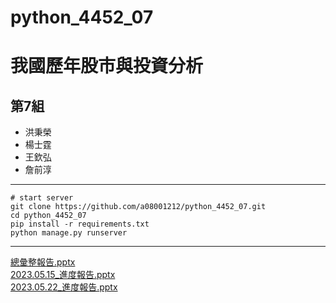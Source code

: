 # python_4452_07
# 我國歷年股市與投資分析
## 第7組
* 洪秉榮
* 楊士霆
* 王欽弘
* 詹前淳
<hr>


```shell
# start server
git clone https://github.com/a08001212/python_4452_07.git
cd python_4452_07
pip install -r requirements.txt
python manage.py runserver
```

<hr>
<a href = "https://docs.google.com/presentation/d/1OEBRdMucaJTpdA3fvYH1YB97jrlw4BZLTMsOxadRy3E/edit?usp=sharing
">總彙整報告.pptx</a>
<br>
<a href = "https://docs.google.com/presentation/d/1mOifrs_VvX0m9ftNtuVnAU3RFvNgXCnZDj0dEveE-gc/edit#slide=id.g147233e3494_0_7
">2023.05.15_進度報告.pptx</a>
<br>
<a href = "https://docs.google.com/presentation/d/1EWqiuFph2sG-tbBGoQBU1l9pvIQ2xDvmWCeOBAhNPvI/edit?usp=sharing
">2023.05.22_進度報告.pptx</a>





<p hidden>
cd ..
venv/Scripts/activate
cd .\python_4452_07\
python .\manage.py runserver
</p>
